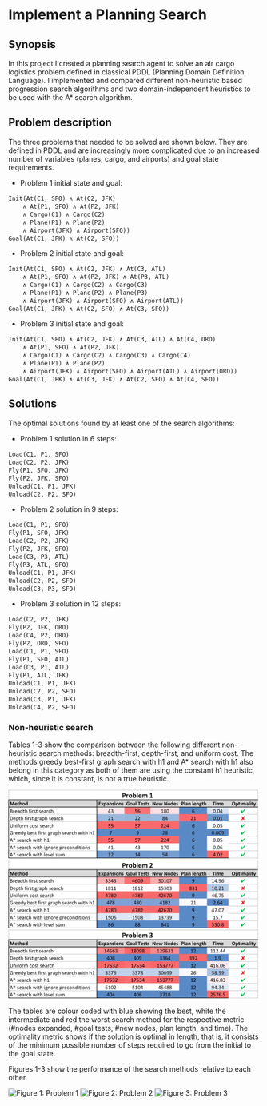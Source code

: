 # Implement a Planning Search

## Synopsis

In this project I created a planning search agent to solve an air cargo logistics problem defined in classical PDDL (Planning Domain Definition Language). I implemented and compared different non-heuristic based progression search algorithms and two domain-independent heuristics to be used with the A* search algorithm.

## Problem description

The three problems that needed to be solved are shown below. They are defined in PDDL and are increasingly more complicated due to an increased number of variables (planes, cargo, and airports) and goal state requirements.

- Problem 1 initial state and goal:
```
Init(At(C1, SFO) ∧ At(C2, JFK) 
	∧ At(P1, SFO) ∧ At(P2, JFK) 
	∧ Cargo(C1) ∧ Cargo(C2) 
	∧ Plane(P1) ∧ Plane(P2)
	∧ Airport(JFK) ∧ Airport(SFO))
Goal(At(C1, JFK) ∧ At(C2, SFO))
```
- Problem 2 initial state and goal:
```
Init(At(C1, SFO) ∧ At(C2, JFK) ∧ At(C3, ATL) 
	∧ At(P1, SFO) ∧ At(P2, JFK) ∧ At(P3, ATL) 
	∧ Cargo(C1) ∧ Cargo(C2) ∧ Cargo(C3)
	∧ Plane(P1) ∧ Plane(P2) ∧ Plane(P3)
	∧ Airport(JFK) ∧ Airport(SFO) ∧ Airport(ATL))
Goal(At(C1, JFK) ∧ At(C2, SFO) ∧ At(C3, SFO))
```
- Problem 3 initial state and goal:
```
Init(At(C1, SFO) ∧ At(C2, JFK) ∧ At(C3, ATL) ∧ At(C4, ORD) 
	∧ At(P1, SFO) ∧ At(P2, JFK) 
	∧ Cargo(C1) ∧ Cargo(C2) ∧ Cargo(C3) ∧ Cargo(C4)
	∧ Plane(P1) ∧ Plane(P2)
	∧ Airport(JFK) ∧ Airport(SFO) ∧ Airport(ATL) ∧ Airport(ORD))
Goal(At(C1, JFK) ∧ At(C3, JFK) ∧ At(C2, SFO) ∧ At(C4, SFO))
```

## Solutions

The optimal solutions found by at least one of the search algorithms:

- Problem 1 solution in 6 steps:
```
Load(C1, P1, SFO)
Load(C2, P2, JFK)
Fly(P1, SFO, JFK)
Fly(P2, JFK, SFO)
Unload(C1, P1, JFK)
Unload(C2, P2, SFO)
```
- Problem 2 solution in 9 steps:
```
Load(C1, P1, SFO)
Fly(P1, SFO, JFK)
Load(C2, P2, JFK)
Fly(P2, JFK, SFO)
Load(C3, P3, ATL)
Fly(P3, ATL, SFO)
Unload(C1, P1, JFK)
Unload(C2, P2, SFO)
Unload(C3, P3, SFO)
```
- Problem 3 solution in 12 steps:
```
Load(C2, P2, JFK)
Fly(P2, JFK, ORD)
Load(C4, P2, ORD)
Fly(P2, ORD, SFO)
Load(C1, P1, SFO)
Fly(P1, SFO, ATL)
Load(C3, P1, ATL)
Fly(P1, ATL, JFK)
Unload(C1, P1, JFK)
Unload(C2, P2, SFO)
Unload(C3, P1, JFK)
Unload(C4, P2, SFO)
```

### Non-heuristic search
Tables 1-3 show the comparison between the following different non-heuristic search methods: breadth-first, depth-first, and uniform cost. The methods greedy best-first graph search with h1 and A* search with h1 also belong in this category as both of them are using the constant h1 heuristic, which, since it is constant, is not a true heuristic.

<img src="images/p1_table.png" width="500" style="background-color:white" title="Table 1: Problem 1">
<img src="images/p2_table.png" width="500" style="background-color:white" title="Table 2: Problem 2">
<img src="images/p3_table.png" width="500" style="background-color:white" title="Table 3: Problem 3">
<!--![Table 1: Problem 1](images/p1_table.png)-->
<!--![Table 2: Problem 2](images/p2_table.png)-->
<!--![Table 3: Problem 3](images/p3_table.png)-->

The tables are colour coded with blue showing the best, white the intermediate and red the worst search method for the respective metric (#nodes expanded, #goal tests, #new nodes, plan length, and time). The optimality metric shows if the solution is optimal in length, that is, it consists of the minimum possible number of steps required to go from the initial to the goal state.

Figures 1-3 show the performance of the search methods relative to each other.

![Figure 1: Problem 1](images/p1_bars1.png)
![Figure 2: Problem 2](images/p2_bars1.png)
![Figure 3: Problem 3](images/p3_bars1.png)